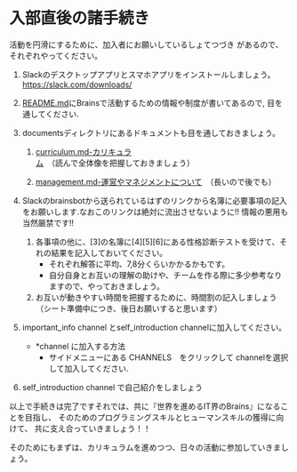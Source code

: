 # 入部直後の諸手続き

活動を円滑にするために、加入者にお願いしているしょてつづき があるので、それぞれやってください。

1. Slackのデスクトップアプリとスマホアプリをインストールしましょう。
https://slack.com/downloads/

1. [README.md](https://github.com/brains-tsukuba/Info-and-Rules)にBrainsで活動するための情報や制度が書いてあるので, 目を通してください.

1. documentsディレクトリにあるドキュメントも目を通しておきましょう。
    
    1. [curriculum.md-カリキュラム](https://github.com/brains-tsukuba/Info-and-Rules/blob/master/documents/curriculum.md)　（読んで全体像を把握しておきましょう）

    1. [management.md-運営やマネジメントについて](https://github.com/brains-tsukuba/Info-and-Rules/blob/master/documents/curriculum.md)　（長いので後でも）
 

1. Slackのbrainsbotから送られているはずのリンクから名簿に必要事項の記入をお願いします.なおこのリンクは絶対に流出させないように!! 情報の悪用も当然厳禁です!!

    1. 各事項の他に、[3]の名簿に[4][5][6]にある性格診断テストを受けて、それの結果を記入しておいてください。
        - それぞれ解答に平均、7,8分くらいかかるかもです。
        - 自分自身とお互いの理解の助けや、チームを作る際に多少参考なりますので、やっておきましょう。
    1. お互いが動きやすい時間を把握するために、時間割の記入しましょう（シート準備中につき、後日お願いすると思います）

1. important_info channel とself_introduction channelに加入してください。
    - *channel に加入する方法
        - サイドメニューにある CHANNELS　をクリックして channelを選択して加入してください.

1.  self_introduction channel で自己紹介をしましょう


以上で手続きは完了ですそれでは、共に『世界を進めるIT界のBrains』になることを目指し、
そのためのプログラミングスキルとヒューマンスキルの獲得に向けて、
共に支え合っていきましょう！！

そのためにもまずは、カリキュラムを進めつつ、日々の活動に参加していきましょう。
